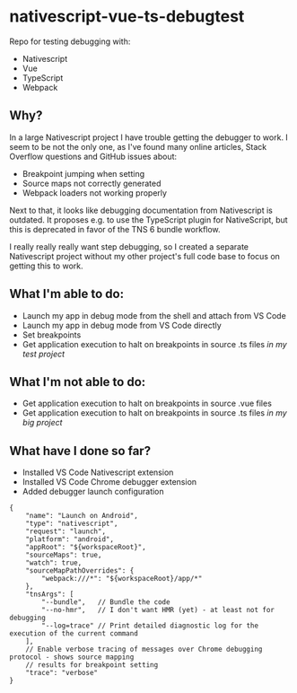 # nativescript-vue-ts-debugtest

Repo for testing debugging with:

- Nativescript
- Vue
- TypeScript
- Webpack

## Why?
In a large Nativescript project I have trouble getting the debugger to work. I seem to be not the only one, as I've found
many online articles, Stack Overflow questions and GitHub issues about:

- Breakpoint jumping when setting
- Source maps not correctly generated
- Webpack loaders not working properly

Next to that, it looks like debugging documentation from Nativescript is outdated. It proposes e.g. to use the TypeScript
plugin for NativeScript, but this is deprecated in favor of the TNS 6 bundle workflow. 

I really really really want step debugging, so I created a separate Nativescript project without my other project's full
code base to focus on getting this to work.

## What I'm able to do:

- Launch my app in debug mode from the shell and attach from VS Code
- Launch my app in debug mode from VS Code directly
- Set breakpoints
- Get application execution to halt on breakpoints in source .ts files *in my test project*

## What I'm not able to do:

- Get application execution to halt on breakpoints in source .vue files
- Get application execution to halt on breakpoints in source .ts files *in my big project*

## What have I done so far?

- Installed VS Code Nativescript extension
- Installed VS Code Chrome debugger extension
- Added debugger launch configuration

```
{
    "name": "Launch on Android",
    "type": "nativescript",
    "request": "launch",
    "platform": "android",
    "appRoot": "${workspaceRoot}",
    "sourceMaps": true,
    "watch": true,
    "sourceMapPathOverrides": {
        "webpack:///*": "${workspaceRoot}/app/*"
    },
    "tnsArgs": [
        "--bundle",   // Bundle the code
        "--no-hmr",   // I don't want HMR (yet) - at least not for debugging
        "--log=trace" // Print detailed diagnostic log for the execution of the current command
    ],
    // Enable verbose tracing of messages over Chrome debugging protocol - shows source mapping
    // results for breakpoint setting
    "trace": "verbose"
}
```

